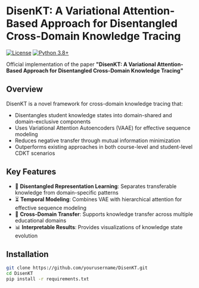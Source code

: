 # DisenKT: A Variational Attention-Based Approach for Disentangled Cross-Domain Knowledge Tracing

[![License](https://img.shields.io/badge/License-Apache%202.0-blue.svg)](https://opensource.org/licenses/Apache-2.0)
[![Python 3.8+](https://img.shields.io/badge/python-3.8+-blue.svg)](https://www.python.org/downloads/)

Official implementation of the paper **"DisenKT: A Variational Attention-Based Approach for Disentangled Cross-Domain Knowledge Tracing"**

## Overview

DisenKT is a novel framework for cross-domain knowledge tracing that:
- Disentangles student knowledge states into domain-shared and domain-exclusive components
- Uses Variational Attention Autoencoders (VAAE) for effective sequence modeling
- Reduces negative transfer through mutual information minimization
- Outperforms existing approaches in both course-level and student-level CDKT scenarios

## Key Features

- 🧠 **Disentangled Representation Learning**: Separates transferable knowledge from domain-specific patterns
- ⏳ **Temporal Modeling**: Combines VAE with hierarchical attention for effective sequence modeling
- 🔄 **Cross-Domain Transfer**: Supports knowledge transfer across multiple educational domains
- 📊 **Interpretable Results**: Provides visualizations of knowledge state evolution

## Installation

```bash
git clone https://github.com/yourusername/DisenKT.git
cd DisenKT
pip install -r requirements.txt
